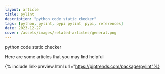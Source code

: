 ```yaml
---
layout: article
title: pylint
description: "python code static checker"
tags: [python, pylint, pypi pylint, pypi, references]
date: 2023-12-27
cover: /assets/images/related-articles/general.png
---
```


python code static checker

Here are some articles that you may find helpful

{% include link-preview.html url="https://piptrends.com/package/pylint"%}
